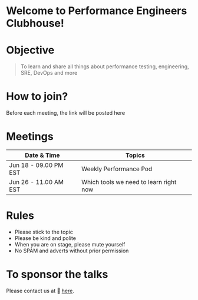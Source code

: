 # Welcome to Performance Engineers Clubhouse!

# Objective

> To learn and share all things about performance testing, engineering, SRE, DevOps and more

# How to join?

Before each meeting, the link will be posted here

# Meetings

|Date & Time | Topics  |
|--|--|
| Jun 18 - 09.00 PM EST | Weekly Performance Pod |
| Jun 26 - 11.00 AM EST | Which tools we need to learn right now |

# Rules

* Please stick to the topic
* Please be kind and polite
* When you are on stage, please mute yourself
* No SPAM and adverts without prior permission

# To sponsor the talks

Please contact us at 📩 [here](contact@qainsights.com).
